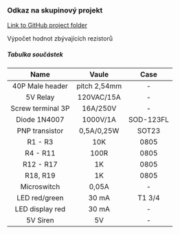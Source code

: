 
### Odkaz na skupinový projekt
[Link to GitHub project folder](http://github.com/xcadaj00/DE1_project)

Výpočet hodnot zbývajících rezistorů

##### Tabulka součástek

| **Name** | **Vaule** | **Case** | 
| :-: | :-: | :-: |
| 40P Male header | pitch 2,54mm  | - |
| 5V Relay | 120VAC/15A | - |
| Screw terminal 3P | 16A/250V | - |
| Diode 1N4007 | 1000V/1A | SOD-123FL |
| PNP transistor | 0,5A/0,25W | SOT23 |
| R1 - R3 | 10K | 0805 |
| R4 - R11  | 100R | 0805 |
| R12 - R17 | 1K | 0805 |
| R18, R19 | 1K | 0805 |
| Microswitch | 0,05A | -|
| LED red/green | 30 mA | T1 3/4 |
| LED display red | 30 mA | - |
| 5V Siren  | 5V | -|

